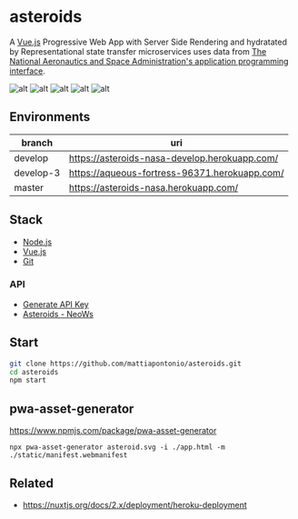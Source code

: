# asteroids

A [Vue.js](https://vuejs.org) Progressive Web App with Server Side Rendering and hydratated by Representational state transfer microservices uses data from [The National Aeronautics and Space Administration's application programming interface](https://api.nasa.gov).

![alt](https://img.shields.io/github/issues/mattiapontonio/asteroids)
![alt](https://img.shields.io/github/forks/mattiapontonio/asteroids)
![alt](https://img.shields.io/github/stars/mattiapontonio/asteroids)
![alt](https://img.shields.io/github/license/mattiapontonio/asteroids)
![alt](https://img.shields.io/github/issues/mattiapontonio/asteroids)

## Environments

|branch|uri|
|-|-|
|develop|<https://asteroids-nasa-develop.herokuapp.com/>|
|develop-3|<https://aqueous-fortress-96371.herokuapp.com/>|
|master|<https://asteroids-nasa.herokuapp.com/>|

## Stack

- [Node.js](https://nodejs.org/en/)
- [Vue.js](https://v3.vuejs.org/)
- [Git](https://git-scm.com/)

### API

- [Generate API Key](https://api.nasa.gov/#apidatagov_signup)
- [Asteroids - NeoWs](https://api.nasa.gov/#NeoWS)

## Start

```sh
git clone https://github.com/mattiapontonio/asteroids.git
cd asteroids
npm start
```

## pwa-asset-generator

<https://www.npmjs.com/package/pwa-asset-generator>

```shell
npx pwa-asset-generator asteroid.svg -i ./app.html -m ./static/manifest.webmanifest
```

## Related

- <https://nuxtjs.org/docs/2.x/deployment/heroku-deployment>
